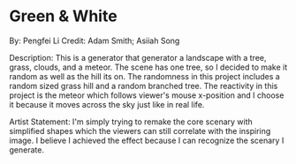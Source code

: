 # Green & White

By: Pengfei Li        Credit: Adam Smith; Asiiah Song

Description:
        This is a generator that generator a landscape with a tree, grass, clouds, and a meteor. The scene has one tree, so I decided to make it random as well as the hill its on. The randomness in this project includes a random sized grass hill and a random branched tree. The reactivity in this project is the meteor which follows viewer's mouse x-position and I choose it because it moves across the sky just like in real life.

Artist Statement:
        I'm simply trying to remake the core scenary with simplified shapes which the viewers can still correlate with the inspiring image. I believe I achieved the effect because I can recognize the scenary I generate.